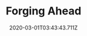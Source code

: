 ---
templateKey: blog-post
featuredpost: false
date: 2020-03-01T03:43:43.711Z
featuredimage: /img/quest_bg3.png
imgBg: quest_bg3
title: Forging Ahead
description: If you're going to keep mining you should build a furnace.
reward: dummy
tags:
  - Copper Ore
  - Clint visits and gives you the Furnace blueprints
  - Craft a Furnace
---